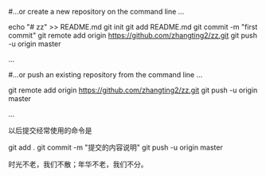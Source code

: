 #…or create a new repository on the command line
...

echo "# zz" >> README.md
git init
git add README.md
git commit -m "first commit"
git remote add origin https://github.com/zhangting2/zz.git
git push -u origin master

...

#…or push an existing repository from the command line
...

git remote add origin https://github.com/zhangting2/zz.git
git push -u origin master

...

以后提交经常使用的命令是

git add .
git commit -m "提交的内容说明"
git push -u origin master


时光不老，我们不散；年华不老，我们不分。











